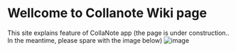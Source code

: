 # Wellcome to Collanote Wiki page

This site explains feature of CollaNote app
(the page is under construction.. In the meantime, please spare with the image below)
![image](https://user-images.githubusercontent.com/87580211/126045113-a4399049-6596-48b0-852b-501faa8e00f5.png)
